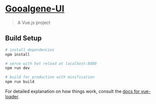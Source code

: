 # [Gooalgene-UI](http://htmlpreview.github.io/?https://github.com/YeahPotato/Gooalgene-Components/blob/master/dist/index.html)

> A Vue.js project

## Build Setup

``` bash
# install dependencies
npm install

# serve with hot reload at localhost:8080
npm run dev

# build for production with minification
npm run build
```

For detailed explanation on how things work, consult the [docs for vue-loader](http://vuejs.github.io/vue-loader).
